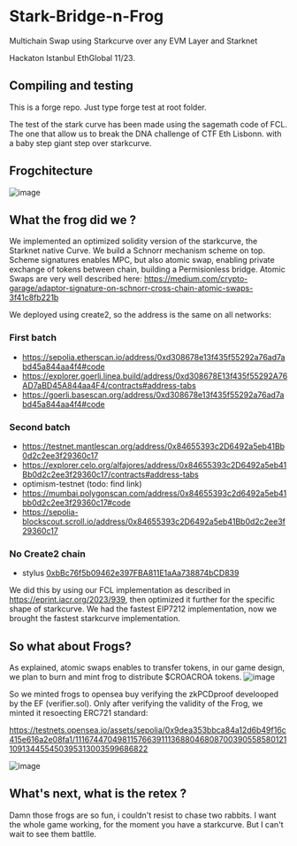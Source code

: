 # Stark-Bridge-n-Frog
Multichain Swap using Starkcurve over any EVM Layer and Starknet

Hackaton Istanbul EthGlobal 11/23.


## Compiling and testing

This is a forge repo. Just type forge test at root folder.

The test of the stark curve has been made using the sagemath code of FCL. The one that allow us to break the DNA challenge of CTF Eth Lisbonn. 
with a baby step giant step over starkcurve.


## Frogchitecture

![image](https://github.com/rdubois-crypto/Stark-Bridge-n-Frog/assets/103030189/0fa55d18-6358-41e0-a1e9-f2b8cc650ffd)


## What the frog did we ?

We implemented an optimized solidity version of the starkcurve, the Starknet native Curve. We build a Schnorr mechanism scheme on top.
Scheme signatures enables MPC, but also atomic swap, enabling private exchange of tokens between chain, building a Permisionless bridge.
Atomic Swaps are very well described here:
https://medium.com/crypto-garage/adaptor-signature-on-schnorr-cross-chain-atomic-swaps-3f41c8fb221b

We deployed using create2, so the address is the same on all networks:
### First batch
* https://sepolia.etherscan.io/address/0xd308678e13f435f55292a76ad7abd45a844aa4f4#code
* https://explorer.goerli.linea.build/address/0xd308678E13f435f55292A76AD7aBD45A844aa4F4/contracts#address-tabs
* https://goerli.basescan.org/address/0xd308678e13f435f55292a76ad7abd45a844aa4f4#code

### Second batch
* https://testnet.mantlescan.org/address/0x84655393c2D6492a5eb41Bb0d2c2ee3f29360c17
* https://explorer.celo.org/alfajores/address/0x84655393c2D6492a5eb41Bb0d2c2ee3f29360c17/contracts#address-tabs
* optimism-testnet (todo: find link)
* https://mumbai.polygonscan.com/address/0x84655393c2d6492a5eb41bb0d2c2ee3f29360c17#code
* https://sepolia-blockscout.scroll.io/address/0x84655393c2D6492a5eb41Bb0d2c2ee3f29360c17
### No Create2 chain
* stylus [0xbBc76f5b09462e397FBA811E1aAa738874bCD839](https://stylus-testnet-explorer.arbitrum.io/address/0xbBc76f5b09462e397FBA811E1aAa738874bCD839/contracts#address-tabs)

We did this by using our FCL implementation as described in https://eprint.iacr.org/2023/939, then optimized it further for the specific shape
of starkcurve. We had the fastest EIP7212 implementation, now we brought the fastest starkcurve implementation.

## So what about Frogs?

As explained, atomic swaps enables to transfer tokens, in our game design, we plan to burn and mint frog to distribute $CROACROA tokens.
![image](https://github.com/rdubois-crypto/Stark-Bridge-n-Frog/assets/103030189/1a8d66ba-e746-4886-ab48-ead2935eb0aa)

So we minted frogs to opensea buy verifying the zkPCDproof develooped by the EF (verifier.sol).
Only after verifying the validity of the Frog, we minted it resoecting ERC721 standard:

https://testnets.opensea.io/assets/sepolia/0x9dea353bbca84a12d6b49f16c415e616a2e08fa1/111674470498115766391113688046808700390558580121109134455450395313003599686822

![image](https://github.com/rdubois-crypto/Stark-Bridge-n-Frog/assets/103030189/b9249102-2ed2-4def-a376-4c5a5c4c151d)

## What's next, what is the retex ?

Damn those frogs are so fun, i couldn't resist to chase two rabbits. I want the whole game working, for the moment you have a starkcurve. But I can't wait to see them battlle.





